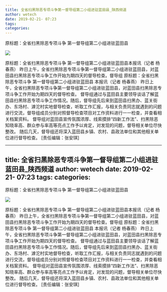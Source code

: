 ```yaml
---
title: 全省扫黑除恶专项斗争第一督导组第二小组进驻蓝田县_陕西频道
author: wetech
date: 2019-02-21- 07:23
tags: 
categories: 
---
```

原标题：全省扫黑除恶专项斗争 第一督导组第二小组进驻蓝田县
<!-- more -->
                
<img align="center" border="0" src="http://p2.ifengimg.com/a/2016/0810/204c433878d5cf9size1_w16_h16.png" />
                
            
原标题：全省扫黑除恶专项斗争 第一督导组第二小组进驻蓝田县本报讯（记者 杨春燕） 昨日上午，全省扫黑除恶专项斗争第一督导组第二小组进驻蓝田县，对蓝田县扫黑除恶专项斗争工作开始为期四天的督导检查。督导组
原标题：全省扫黑除恶专项斗争 第一督导组第二小组进驻蓝田县
本报讯（记者 杨春燕） 昨日上午，全省扫黑除恶专项斗争第一督导组第二小组进驻蓝田县，对蓝田县扫黑除恶专项斗争工作开始为期四天的督导检查。
督导组通过与蓝田县主要领导谈话了解蓝田县扫黑除恶专项斗争工作情况。随后，督导组先后来到蓝田县扫黑办、蓝关街办、东场村、滹沱村实地督导检查，听取工作汇报，与相关负责同志就遇到的问题进行交流，督导组成员分别对照督导检查项目对工作资料进行一一检查，并查看相关档案资料。
督导组对蓝田县宣传氛围浓厚、线索摸排“四新工作法”、扫黑除恶知晓率高、群众参与率高等亮点工作予以肯定，对发现的问题，督导相关单位尽快整改。
随后几天，督导组还将深入蓝田县乡镇、农村、县政法单位和其他相关单位进行督导检查。
[责任编辑：张安琪]
            
---
title: 全省扫黑除恶专项斗争第一督导组第二小组进驻蓝田县_陕西频道
author: wetech
date: 2019-02-21- 07:23
tags: 
categories: 
---
原标题：全省扫黑除恶专项斗争 第一督导组第二小组进驻蓝田县
<!-- more -->
                
<img align="center" border="0" src="http://p2.ifengimg.com/a/2016/0810/204c433878d5cf9size1_w16_h16.png" />
                
            
原标题：全省扫黑除恶专项斗争 第一督导组第二小组进驻蓝田县本报讯（记者 杨春燕） 昨日上午，全省扫黑除恶专项斗争第一督导组第二小组进驻蓝田县，对蓝田县扫黑除恶专项斗争工作开始为期四天的督导检查。督导组
原标题：全省扫黑除恶专项斗争 第一督导组第二小组进驻蓝田县
本报讯（记者 杨春燕） 昨日上午，全省扫黑除恶专项斗争第一督导组第二小组进驻蓝田县，对蓝田县扫黑除恶专项斗争工作开始为期四天的督导检查。
督导组通过与蓝田县主要领导谈话了解蓝田县扫黑除恶专项斗争工作情况。随后，督导组先后来到蓝田县扫黑办、蓝关街办、东场村、滹沱村实地督导检查，听取工作汇报，与相关负责同志就遇到的问题进行交流，督导组成员分别对照督导检查项目对工作资料进行一一检查，并查看相关档案资料。
督导组对蓝田县宣传氛围浓厚、线索摸排“四新工作法”、扫黑除恶知晓率高、群众参与率高等亮点工作予以肯定，对发现的问题，督导相关单位尽快整改。
随后几天，督导组还将深入蓝田县乡镇、农村、县政法单位和其他相关单位进行督导检查。
[责任编辑：张安琪]
            
